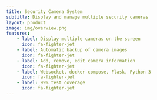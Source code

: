 ```yaml
---
title: Security Camera System
subtitle: Display and manage multiple security cameras
layout: product
image: img/overview.png
features:
    - label: Display multiple cameras on the screen
      icon: fa-fighter-jet
    - label: Automatic backup of camera images
      icon: fa-fighter-jet
    - label: Add, remove, edit camera information
      icon: fa-fighter-jet
    - label: Websocket, docker-compose, Flask, Python 3
      icon: fa-fighter-jet
    - label: 99% test coverage
      icon: fa-fighter-jet
---
```

